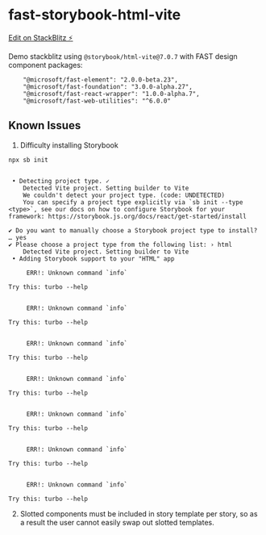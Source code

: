 # fast-storybook-html-vite

[Edit on StackBlitz ⚡️](https://stackblitz.com/edit/vitejs-vite-5x3tjx)

Demo stackblitz using `@storybook/html-vite@7.0.7` with FAST design component packages:

```
    "@microsoft/fast-element": "2.0.0-beta.23",
    "@microsoft/fast-foundation": "3.0.0-alpha.27",
    "@microsoft/fast-react-wrapper": "1.0.0-alpha.7",
    "@microsoft/fast-web-utilities": "^6.0.0"
```

## Known Issues

1. Difficulty installing Storybook

`npx sb init`

```

 • Detecting project type. ✓
    Detected Vite project. Setting builder to Vite
    We couldn't detect your project type. (code: UNDETECTED)
    You can specify a project type explicitly via `sb init --type <type>`, see our docs on how to configure Storybook for your framework: https://storybook.js.org/docs/react/get-started/install

✔ Do you want to manually choose a Storybook project type to install? … yes
✔ Please choose a project type from the following list: › html
    Detected Vite project. Setting builder to Vite
 • Adding Storybook support to your "HTML" app

     ERR!: Unknown command `info`

Try this: turbo --help


     ERR!: Unknown command `info`

Try this: turbo --help


     ERR!: Unknown command `info`

Try this: turbo --help


     ERR!: Unknown command `info`

Try this: turbo --help


     ERR!: Unknown command `info`

Try this: turbo --help


     ERR!: Unknown command `info`

Try this: turbo --help


     ERR!: Unknown command `info`

Try this: turbo --help
```

2. Slotted components must be included in story template per story, so as a result the user cannot easily swap out slotted templates.